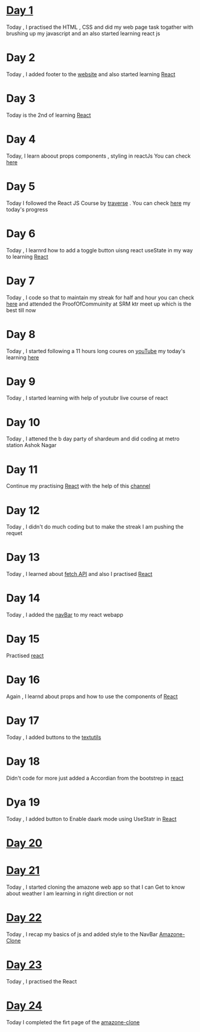 
# [Day 1](https://github.com/Anshojha/WebPage-3rd-Task/commit/88b54f41136dfa67450b9144f85ab5af0fd90d49) 
Today , I practised the HTML , CSS and did my web page task togather with brushing up my javascript and an also started learning react js
# Day 2
Today , I added footer to the [website](https://github.com/Anshojha/WebPage-3rd-Task/commit/857487029e4380ecddcd630a699e51116900cf92) and also started learning [React](https://github.com/Anshojha/React_Js/commit/f51fbbefe29f2ecc6ff9d53bd872012972859014)
# Day 3
Today is the 2nd of learning [React](https://github.com/Anshojha/React_Js/commit/07f78f95eba8b4eef15c9c98d978adae2a560578) 
# Day 4
Today, I learn aboout props components , styling in reactJs You can check [here](https://github.com/Anshojha/React_Js/commit/e10b297ac9d10c00abb10ac30241a5d944708c53)
# Day 5
Today I followed the React JS Course by [traverse](https://www.youtube.com/watch?v=w7ejDZ8SWv8&t=4047s) . You can check [here](https://github.com/Anshojha/React_Js/commit/5f5434b61d9b8ed0f7cf88158d8f27d16e68fe80) my today's progress 
# Day 6
Today , I learnrd how to add a toggle button uisng react useState in my way to learning [React](https://github.com/Anshojha/React_Js/commit/00702e5b8b4acf857e3cb54851d2d65768781df8)
# Day 7
Today , I code so that to maintain my streak for half and hour you can check [here](https://github.com/Anshojha/React_Js/commit/eae7241ba1cbc960b8410009a1d85111952bfc26) and attended the ProofOfCommuinity at SRM ktr meet up which is the best till now 
# Day 8 
Today , I started following a 11 hours long coures on [youTube](https://www.youtube.com/watch?v=bMknfKXIFA8&t=1771s) my today's learning [here](https://github.com/Anshojha/React_Js/commit/7f9e929d8b75dfc4a8335499c3a0c7ae8dbb9dfc)
# Day 9
Today , I started learning with help of youtubr live course of react
# Day 10
Today , I attened the b day party of shardeum and did coding at metro station Ashok Nagar
# Day 11 
Continue my practising [React](https://github.com/Anshojha/React_Js/commit/a6a769a83dc40e87f1678c39712f5a0c7afa381b) with the help of this [channel](https://www.youtube.com/watch?v=bmpI252DmiI&t=559s) 
# Day 12 
Today , I didn't do much coding but to make the streak I am pushing the requet
# Day 13
Today , I learned about [fetch API](https://github.com/Anshojha/JavaScript/commit/25b1f2099c0c56073b16f7c796a901d3d77f8fd5) and also I practised [React](https://github.com/Anshojha/React_Js/commit/e5955bc43e3c271e17f36d563f8dc33947ef59ad)
# Day 14
Today , I added the [navBar](https://github.com/Anshojha/React_Js/commit/14385f75ca3f7af3f0bbe21c8e09557901b2130a) to my react webapp
# Day 15 
 Practised [react](https://github.com/Anshojha/React_Js/commit/9f2f761a9d0ba9c1e5a3b2c682e47642fdcf89ff)
# Day 16
Again , I learnd about props and how to use the components of [React](https://github.com/Anshojha/React_Js/commit/68fe9ecbfa710447ee810142cd057c575e7996a9)
# Day 17 
Today , I added buttons to the [textutils](https://github.com/Anshojha/React_Js/commit/be5f5118f9c95d39b47b14842e199b6496b58bf9) 
# Day 18
Didn't code for more just added a Accordian from the bootstrep in [react](https://github.com/Anshojha/React_Js/commit/9affb81035b7848899e5bcc9904d534db0f04709)
# Dya 19 
Today , I added button to Enable daark mode using UseStatr in [React](https://github.com/Anshojha/React_Js/commit/1898de9625cc12e52fc7c020f51afa6bed79c286)
# [Day 20](https://github.com/Anshojha/React_Js/commit/e8717bf35afac40ce97db87076f4867c2459ce49)
# [Day 21](https://github.com/Anshojha/React_Js/commit/681eb142bba64e8f641909c6b8e0a7cc1987f8cc)
Today , I started cloning the amazone web app so that I can Get to know about weather I am learning in right direction or not
# [Day 22](https://github.com/Anshojha/React_Js/commit/1fc9618ec0572880838d3fd3bd7c5c1c53c0a076)
Today , I recap my basics of js and added style to the NavBar [Amazone-Clone](https://github.com/Anshojha/React_Js/tree/main/amazone-clone)
# [Day 23](https://github.com/Anshojha/React_Js/commit/75210842feef4e39584c097a477601b908c34f96)
Today , I practised the React
# [Day 24](https://github.com/Anshojha/React_Js/commit/eec0177a750ad4b47cba8bf9c8c95436e4228b83) 
Today I completed the firt page of the [amazone-clone](https://github.com/Anshojha/React_Js/tree/main/amazone-clone)
